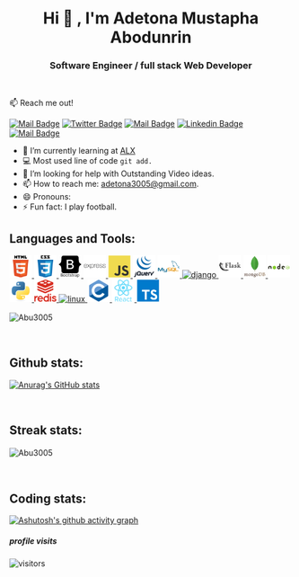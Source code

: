 <h1 align="center">Hi 👋 , I'm Adetona Mustapha Abodunrin</h1>
<h3 align="center">Software Engineer / full stack Web Developer </h3><br/>

:mailbox: Reach me out!

[![Mail Badge](https://img.shields.io/badge/-adetona3005-c0392b?style=flat&labelColor=c0392b&logo=gmail&logoColor=white)](mailto:adetona3005@gmail.com) [![Twitter Badge](https://img.shields.io/badge/-@AdetonaMustaph2-1ca0f1?style=flat&labelColor=1ca0f1&logo=twitter&logoColor=white&link=https://twitter.com/AdetonaMustaph2)](https://twitter.com/AdetonaMustaph2) [![Mail Badge](https://img.shields.io/badge/-Non-e74c3c?style=flat&labelColor=e74c3c&logo=youtube&logoColor=white)](Non) [![Linkedin Badge](https://img.shields.io/badge/-adetonamustapha-0e76a8?style=flat&labelColor=0e76a8&logo=linkedin&logoColor=white)](https://www.linkedin.com/in/adetona-mustapha-1a6683247/) [![Mail Badge](https://img.shields.io/badge/-@mustaphaadetona-e84393?style=flat&labelColor=e84393&logo=instagram&logoColor=white)](https://instagram.com/islempenywis) 

<!-- TODO: Add last video link -->

- 🔭 I’m currently learning at [ALX](https://www.alxafrica.com/)
- :computer: Most used line of code `git add.`
- 🤔 I’m looking for help with Outstanding Video ideas.
- 📫 How to reach me: adetona3005@gmail.com.
- 😄 Pronouns: 
- ⚡ Fun fact: I play football.

<h2 align="left">Languages and Tools:</h2>
</a> <a href="https://www.w3.org/html/" target="_blank" rel="noreferrer"> <img src="https://raw.githubusercontent.com/devicons/devicon/master/icons/html5/html5-original-wordmark.svg" alt="html5" width="40" height="40"/> </a>
<a href="https://www.w3schools.com/css/" target="_blank" rel="noreferrer"> <img src="https://raw.githubusercontent.com/devicons/devicon/master/icons/css3/css3-original-wordmark.svg" alt="css3" width="40" height="40"/> </a> <a href="https://getbootstrap.com" target="_blank" rel="noreferrer"> <img src="https://raw.githubusercontent.com/devicons/devicon/master/icons/bootstrap/bootstrap-plain-wordmark.svg" alt="bootstrap" width="40" height="40"/> </a> <a href="https://expressjs.com" target="_blank" rel="noreferrer"> <img src="https://raw.githubusercontent.com/devicons/devicon/master/icons/express/express-original-wordmark.svg" alt="express" width="40" height="40"/> <a href="https://developer.mozilla.org/en-US/docs/Web/JavaScript" target="_blank" rel="noreferrer"> <img src="https://raw.githubusercontent.com/devicons/devicon/master/icons/javascript/javascript-original.svg" alt="javascript" width="40" height="40"/> </a></a> <a href="https://www.jquery.com/" target="_blank" rel="noreferrer"> <img src="https://raw.githubusercontent.com/devicons/devicon/master/icons/jquery/jquery-original-wordmark.svg" alt="JQuery" width="40" height="40"/> </a></a> <a href="https://www.mysql.com/" target="_blank" rel="noreferrer"> <img src="https://raw.githubusercontent.com/devicons/devicon/master/icons/mysql/mysql-original-wordmark.svg" alt="mysql" width="40" height="40"/> </a>
</a> <a href="https://www.djangoproject.com/" target="_blank" rel="noreferrer"> <img src="https://raw.githubusercontent.com/devicons/devicon/master/icons/django/django-original-wordmark.svg" alt="django" width="40" height="40"/> </a></a> <a href="https://flask.palletsprojects.com/" target="_blank" rel="noreferrer"> <img src="https://raw.githubusercontent.com/devicons/devicon/master/icons/flask/flask-original-wordmark.svg" alt="flask" width="40" height="40"/> </a><a href="https://www.mongodb.com/" target="_blank" rel="noreferrer"> <img src="https://raw.githubusercontent.com/devicons/devicon/master/icons/mongodb/mongodb-original-wordmark.svg" alt="mongodb" width="40" height="40"/> </a> <a href="https://nodejs.org" target="_blank" rel="noreferrer"> <img src="https://raw.githubusercontent.com/devicons/devicon/master/icons/nodejs/nodejs-original-wordmark.svg" alt="nodejs" width="40" height="40"/> </a> <a href="https://www.python.org" target="_blank" rel="noreferrer"> <img src="https://raw.githubusercontent.com/devicons/devicon/master/icons/python/python-original.svg" alt="python" width="40" height="40"/> </a>
<a href="https://redis.com" target="_blank" rel="noreferrer"> <img src="https://raw.githubusercontent.com/devicons/devicon/master/icons/redis/redis-plain-wordmark.svg" alt="Redis" width="40" height="40"/> </a>
</a> <a href="https://www.linux.org/" target="_blank" rel="noreferrer"> <img src="https://raw.githubusercontent.com/devicons/devicon/master/icons/linux/linux-original-wordmark.svg" alt="linux" width="40" height="40"/> </a>
  </a> <a href="https://www.cppreference.com" target="_blank" rel="noreferrer"> <img src="https://raw.githubusercontent.com/devicons/devicon/master/icons/c/c-original.svg" alt="C" width="40" height="40"/> </a><a href="https://reactjs.org/" target="_blank" rel="noreferrer"> <img src="https://raw.githubusercontent.com/devicons/devicon/master/icons/react/react-original-wordmark.svg" alt="react" width="40" height="40"/> </a> <a href="https://www.typescriptlang.org/" target="_blank" rel="noreferrer"> <img src="https://raw.githubusercontent.com/devicons/devicon/master/icons/typescript/typescript-original.svg" alt="typescript" width="40" height="40"/> </a> </p>



<p><img align="center" src="https://github-readme-stats.vercel.app/api/top-langs?username=Abu3005&show_icons=true&locale=en&layout=compact&theme=dark" alt="Abu3005" /></p>

<br/>
<h2 align="left">Github stats:</h2>

[![Anurag's GitHub stats](https://github-readme-stats.vercel.app/api?username=Abu3005&hide=contribs,prs&show_icons=true&theme=tokyonight)](https://github.com/anuraghazra/github-readme-stats)

<br/>
<h2 align="left">Streak stats:</h2>

<p><img align="center" src="https://github-readme-streak-stats.herokuapp.com/?user=Abu3005&theme=dark" alt="Abu3005" /></p>


<br/>
<h2 align="left">Coding stats:</h2>

[![Ashutosh's github activity graph](https://github-readme-activity-graph.cyclic.app/graph?username=Abu3005&&theme=react-dark)](https://github.com/ashutosh00710/github-readme-activity-graph)

##### profile visits

![visitors](https://visitor-badge.glitch.me/badge?page_id=Abu3005.Abu3005.issue.1&left_color=green&right_color=red)